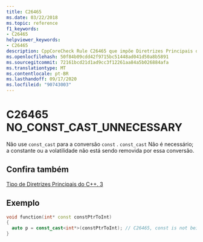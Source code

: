 ```yaml
---
title: C26465
ms.date: 03/22/2018
ms.topic: reference
f1_keywords:
- C26465
helpviewer_keywords:
- C26465
description: CppCoreCheck Rule C26465 que impõe Diretrizes Principais do C++ tipo. 3
ms.openlocfilehash: 50f84b09cdd42f9715bc51448ad041d50a8b5891
ms.sourcegitcommit: 72161bcd21d1ad9cc3f12261aa84a5b026884afa
ms.translationtype: MT
ms.contentlocale: pt-BR
ms.lasthandoff: 09/17/2020
ms.locfileid: "90743003"
---
```

# <a name="c26465-no_const_cast_unnecessary"></a>C26465 NO_CONST_CAST_UNNECESSARY

Não use `const_cast` para a conversão `const` . `const_cast` Não é necessário; a constante ou a volatilidade não está sendo removida por essa conversão. 

## <a name="see-also"></a>Confira também
[Tipo de Diretrizes Principais do C++. 3](https://github.com/isocpp/CppCoreGuidelines/blob/master/CppCoreGuidelines.md#Pro-type-constcast)

## <a name="example"></a>Exemplo
```cpp
void function(int* const constPtrToInt)
{
  auto p = const_cast<int*>(constPtrToInt); // C26465, const is not being removed
}
```
